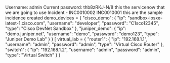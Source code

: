 Username: admin
Current password: thb8zRKJ-N/8
this the servicenow that we are going to use
 Incident - INC0010002
INC0010001
this are the sample incidence created
 demo_devices = {
    "cisco_demo": {
        "ip": "sandbox-iosxe-latest-1.cisco.com",
        "username": "developer",
        "password": "C1sco12345",
        "type": "Cisco DevNet Sandbox"
    },
    "juniper_demo": {
        "ip": "demo.juniper.net", 
        "username": "demo",
        "password": "demo123",
        "type": "Juniper Demo Lab"
    }
}
[ virtual_lab = {
    "router1": {
        "ip": "192.168.1.1",
        "username": "admin", 
        "password": "admin",
        "type": "Virtual Cisco Router"
    },
    "switch1": {
        "ip": "192.168.1.2",
        "username": "admin",
        "password": "admin", 
        "type": "Virtual Switch"
    }
}
